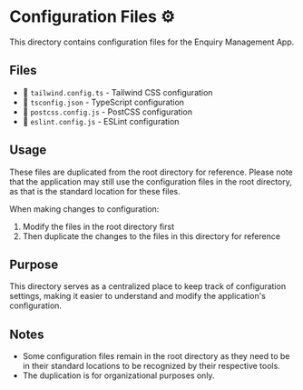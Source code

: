 # Configuration Files ⚙️

This directory contains configuration files for the Enquiry Management App.

## Files

- 📄 `tailwind.config.ts` - Tailwind CSS configuration
- 📄 `tsconfig.json` - TypeScript configuration
- 📄 `postcss.config.js` - PostCSS configuration
- 📄 `eslint.config.js` - ESLint configuration

## Usage

These files are duplicated from the root directory for reference. Please note that the application may still use the configuration files in the root directory, as that is the standard location for these files.

When making changes to configuration:

1. Modify the files in the root directory first
2. Then duplicate the changes to the files in this directory for reference

## Purpose

This directory serves as a centralized place to keep track of configuration settings, making it easier to understand and modify the application's configuration.

## Notes

- Some configuration files remain in the root directory as they need to be in their standard locations to be recognized by their respective tools.
- The duplication is for organizational purposes only. 